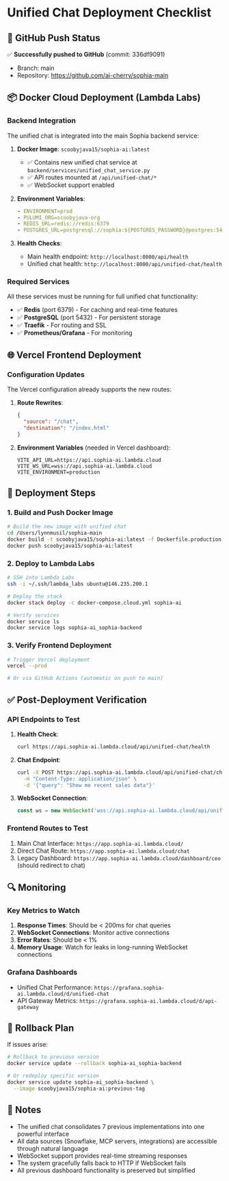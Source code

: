 # Unified Chat Deployment Checklist

## 🚀 GitHub Push Status
✅ **Successfully pushed to GitHub** (commit: 336df9091)
- Branch: main
- Repository: https://github.com/ai-cherry/sophia-main

## 📦 Docker Cloud Deployment (Lambda Labs)

### Backend Integration
The unified chat is integrated into the main Sophia backend service:

1. **Docker Image**: `scoobyjava15/sophia-ai:latest`
   - ✅ Contains new unified chat service at `backend/services/unified_chat_service.py`
   - ✅ API routes mounted at `/api/unified-chat/*`
   - ✅ WebSocket support enabled

2. **Environment Variables**:
   ```yaml
   - ENVIRONMENT=prod
   - PULUMI_ORG=scoobyjava-org
   - REDIS_URL=redis://redis:6379
   - POSTGRES_URL=postgresql://sophia:${POSTGRES_PASSWORD}@postgres:5432/sophia
   ```

3. **Health Checks**:
   - Main health endpoint: `http://localhost:8000/api/health`
   - Unified chat health: `http://localhost:8000/api/unified-chat/health`

### Required Services
All these services must be running for full unified chat functionality:

- ✅ **Redis** (port 6379) - For caching and real-time features
- ✅ **PostgreSQL** (port 5432) - For persistent storage
- ✅ **Traefik** - For routing and SSL
- ✅ **Prometheus/Grafana** - For monitoring

## 🌐 Vercel Frontend Deployment

### Configuration Updates
The Vercel configuration already supports the new routes:

1. **Route Rewrites**:
   ```json
   {
     "source": "/chat",
     "destination": "/index.html"
   }
   ```

2. **Environment Variables** (needed in Vercel dashboard):
   ```
   VITE_API_URL=https://api.sophia-ai.lambda.cloud
   VITE_WS_URL=wss://api.sophia-ai.lambda.cloud
   VITE_ENVIRONMENT=production
   ```

## 🔧 Deployment Steps

### 1. Build and Push Docker Image
```bash
# Build the new image with unified chat
cd /Users/lynnmusil/sophia-main
docker build -t scoobyjava15/sophia-ai:latest -f Dockerfile.production .
docker push scoobyjava15/sophia-ai:latest
```

### 2. Deploy to Lambda Labs
```bash
# SSH into Lambda Labs
ssh -i ~/.ssh/lambda_labs ubuntu@146.235.200.1

# Deploy the stack
docker stack deploy -c docker-compose.cloud.yml sophia-ai

# Verify services
docker service ls
docker service logs sophia-ai_sophia-backend
```

### 3. Verify Frontend Deployment
```bash
# Trigger Vercel deployment
vercel --prod

# Or via GitHub Actions (automatic on push to main)
```

## ✅ Post-Deployment Verification

### API Endpoints to Test
1. **Health Check**:
   ```bash
   curl https://api.sophia-ai.lambda.cloud/api/unified-chat/health
   ```

2. **Chat Endpoint**:
   ```bash
   curl -X POST https://api.sophia-ai.lambda.cloud/api/unified-chat/chat \
     -H "Content-Type: application/json" \
     -d '{"query": "Show me recent sales data"}'
   ```

3. **WebSocket Connection**:
   ```javascript
   const ws = new WebSocket('wss://api.sophia-ai.lambda.cloud/api/unified-chat/ws');
   ```

### Frontend Routes to Test
1. Main Chat Interface: `https://app.sophia-ai.lambda.cloud/`
2. Direct Chat Route: `https://app.sophia-ai.lambda.cloud/chat`
3. Legacy Dashboard: `https://app.sophia-ai.lambda.cloud/dashboard/ceo` (should redirect to chat)

## 🔍 Monitoring

### Key Metrics to Watch
1. **Response Times**: Should be < 200ms for chat queries
2. **WebSocket Connections**: Monitor active connections
3. **Error Rates**: Should be < 1%
4. **Memory Usage**: Watch for leaks in long-running WebSocket connections

### Grafana Dashboards
- Unified Chat Performance: `https://grafana.sophia-ai.lambda.cloud/d/unified-chat`
- API Gateway Metrics: `https://grafana.sophia-ai.lambda.cloud/d/api-gateway`

## 🚨 Rollback Plan

If issues arise:
```bash
# Rollback to previous version
docker service update --rollback sophia-ai_sophia-backend

# Or redeploy specific version
docker service update sophia-ai_sophia-backend \
  --image scoobyjava15/sophia-ai:previous-tag
```

## 📝 Notes

- The unified chat consolidates 7 previous implementations into one powerful interface
- All data sources (Snowflake, MCP servers, integrations) are accessible through natural language
- WebSocket support provides real-time streaming responses
- The system gracefully falls back to HTTP if WebSocket fails
- All previous dashboard functionality is preserved but simplified
